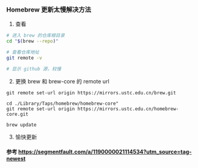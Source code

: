 ### Homebrew 更新太慢解决方法

1. 查看

```bash
# 进入 brew 的仓库根目录
cd "$(brew --repo)"

# 查看仓库地址
git remote -v

# 显示 github 源，较慢
```

2. 更换 brew 和 brew-core 的 remote url

```base
git remote set-url origin https://mirrors.ustc.edu.cn/brew.git

cd ./Library/Taps/homebrew/homebrew-core"
git remote set-url origin https://mirrors.ustc.edu.cn/homebrew-core.git

brew update
```

3. 愉快更新


#### 参考 https://segmentfault.com/a/1190000021114534?utm_source=tag-newest